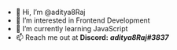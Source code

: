 - 👋 Hi, I’m @aditya8Raj
- 👀 I’m interested in Frontend Development
- 🌱 I’m currently learning JavaScript
- 📫 Reach me out at <strong>Discord:</strong> <strong><em>aditya8Raj#3837</em></strong>

<!---
aditya8Raj/aditya8Raj is a ✨ special ✨ repository because its `README.md` (this file) appears on your GitHub profile.
You can click the Preview link to take a look at your changes.
--->
